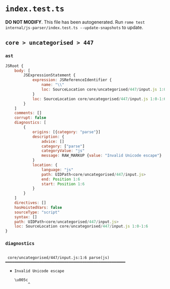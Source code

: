 # `index.test.ts`

**DO NOT MODIFY**. This file has been autogenerated. Run `rome test internal/js-parser/index.test.ts --update-snapshots` to update.

## `core > uncategorised > 447`

### `ast`

```javascript
JSRoot {
	body: [
		JSExpressionStatement {
			expression: JSReferenceIdentifier {
				name: "\\"
				loc: SourceLocation core/uncategorised/447/input.js 1:0-1:6 (\\)
			}
			loc: SourceLocation core/uncategorised/447/input.js 1:0-1:6
		}
	]
	comments: []
	corrupt: false
	diagnostics: [
		{
			origins: [{category: "parse"}]
			description: {
				advice: []
				category: ["parse"]
				categoryValue: "js"
				message: RAW_MARKUP {value: "Invalid Unicode escape"}
			}
			location: {
				language: "js"
				path: UIDPath<core/uncategorised/447/input.js>
				end: Position 1:6
				start: Position 1:6
			}
		}
	]
	directives: []
	hasHoistedVars: false
	sourceType: "script"
	syntax: []
	path: UIDPath<core/uncategorised/447/input.js>
	loc: SourceLocation core/uncategorised/447/input.js 1:0-1:6
}
```

### `diagnostics`

```

 core/uncategorised/447/input.js:1:6 parse(js) ━━━━━━━━━━━━━━━━━━━━━━━━━━━━━━━━━━━━━━━━━━━━━━━━━━━━━

  ✖ Invalid Unicode escape

    \u005c
          ^


```
